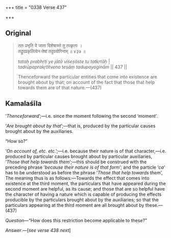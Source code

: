 +++
title = "0338 Verse 437"

+++
## Original 
>
> ततः प्रभृति ये जाता विशेषास्ते तु तत्कृताः ।  
> तद्रूपप्रकृतित्वेन तेषां तदुपयोगिनाम् ॥ ४३७ ॥ 
>
> *tataḥ prabhṛti ye jātā viśeṣāste tu tatkṛtāḥ* \|  
> *tadrūpaprakṛtitvena teṣāṃ tadupayoginām* \|\| 437 \|\| 
>
> Thenceforward the particular entities that come into existence are brought about by that; on account of the fact that those that help towards them are of that nature.—(437)



## Kamalaśīla

‘*Thenceforward*’;—i.e. since the moment following the second ‘moment’.

‘*Are brought about by that*’;—that is, produced by the particular causes brought about by the auxiliaries.

“How so?”

‘*On account of, etc. etc*.’;—i.e. because their nature is of that character,—i.e. produced by particular causes brought about by particular auxiliaries, ‘*Those that help towards them*’;—this should be construed with the preceding phrase ‘*because their nature is of that form*’; and the particle ‘*ca*’ has to be understood as before the phrase ‘*Those that help towards them*’, The meaning thus is as follows:—Towards the effect that comes into existence at the third moment, the particulars that have appeared during the second moment are helpful, as its cause; and those that are so helpful have the character of having a nature which is capable of producing the effects producible by the particulars brought about by the auxiliaries; so that the particulars appearing at the third moment are all brought about by these.—(437)

*Question*—“How does this restriction become applicable to these?”

*Answer*.—[*see verse 438 next*]


